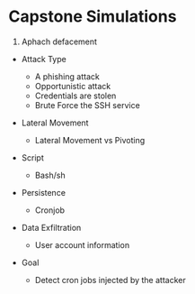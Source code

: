 # Capstone Simulations

1. Aphach defacement

* Attack Type
  - A phishing attack
  - Opportunistic attack
  - Credentials are stolen
  - Brute Force the SSH service
 
* Lateral Movement
  - Lateral Movement vs Pivoting

* Script
  - Bash/sh

* Persistence
  - Cronjob
 
* Data Exfiltration
  - User account information

* Goal
  - Detect cron jobs injected by the attacker
